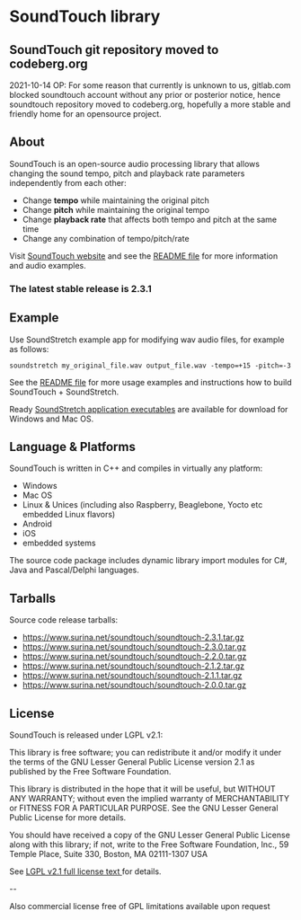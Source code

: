 # SoundTouch library

## SoundTouch git repository moved to codeberg.org

2021-10-14 OP: For some reason that currently is unknown to us, gitlab.com blocked soundtouch account without any prior or posterior notice, hence soundtouch repository moved to codeberg.org, hopefully a more stable and friendly home for an opensource project.


## About

SoundTouch is an open-source audio processing library that allows changing the sound tempo, pitch and playback rate parameters independently from each other:
* Change **tempo** while maintaining the original pitch
* Change **pitch** while maintaining the original tempo
* Change **playback rate** that affects both tempo and pitch at the
same time
* Change any combination of tempo/pitch/rate

Visit [SoundTouch website](https://www.surina.net/soundtouch) and see the [README file](https://www.surina.net/soundtouch/readme.html) for more information and audio examples.

### The latest stable release is 2.3.1

## Example

Use SoundStretch example app for modifying wav audio files, for example as follows:

```
soundstretch my_original_file.wav output_file.wav -tempo=+15 -pitch=-3
```

See the [README file](http://soundtouch.surina.net/README.html) for more usage examples and instructions how to build SoundTouch + SoundStretch.

Ready [SoundStretch application executables](https://www.surina.net/soundtouch/download.html) are available for download for Windows and Mac OS.

## Language & Platforms

SoundTouch is written in C++ and compiles in virtually any platform:
* Windows
* Mac OS
* Linux & Unices (including also Raspberry, Beaglebone, Yocto etc embedded Linux flavors)
* Android
* iOS
* embedded systems

The source code package includes dynamic library import modules for C#, Java and Pascal/Delphi languages.

## Tarballs

Source code release tarballs:
* https://www.surina.net/soundtouch/soundtouch-2.3.1.tar.gz
* https://www.surina.net/soundtouch/soundtouch-2.3.0.tar.gz
* https://www.surina.net/soundtouch/soundtouch-2.2.0.tar.gz
* https://www.surina.net/soundtouch/soundtouch-2.1.2.tar.gz
* https://www.surina.net/soundtouch/soundtouch-2.1.1.tar.gz
* https://www.surina.net/soundtouch/soundtouch-2.0.0.tar.gz

## License

SoundTouch is released under LGPL v2.1:

This library is free software; you can redistribute it and/or modify it under the terms of the GNU Lesser General Public License version 2.1 as published by the Free Software Foundation.

This library is distributed in the hope that it will be useful, but WITHOUT ANY WARRANTY; without even the implied warranty of MERCHANTABILITY or FITNESS FOR A PARTICULAR PURPOSE. See the GNU Lesser General Public License for more details.

You should have received a copy of the GNU Lesser General Public License along with this library; if not, write to the Free Software Foundation, Inc., 59 Temple Place, Suite 330, Boston, MA 02111-1307 USA

See [LGPL v2.1 full license text ](https://www.gnu.org/licenses/old-licenses/lgpl-2.1.html) for details.

--

Also commercial license free of GPL limitations available upon request
